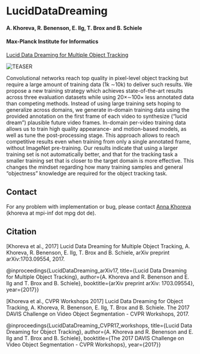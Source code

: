 # LucidDataDreaming

#### A. Khoreva, R. Benenson, E. Ilg, T. Brox and B. Schiele 

#### Max-Planck Institute for Informatics

[Lucid Data Dreaming for Multiple Object Tracking](https://arxiv.org/abs/1703.09554)

![TEASER](http://datasets.d2.mpi-inf.mpg.de/khoreva_LucidTracker/fig_arch.v2.png)


Convolutional networks reach top quality in pixel-level object tracking but require a large amount of training data (1k ∼10k) to deliver such results. We propose a new training strategy which achieves state-of-the-art results across three evaluation datasets while using 20×∼100× less annotated data than competing methods. Instead of using large training sets hoping to generalize across domains, we generate in-domain training data using the provided annotation on the first frame of each video to synthesize (“lucid dream”) plausible future video frames. In-domain per-video training data allows us to train high quality appearance- and motion-based models, as well as tune the post-processing stage. This approach allows to reach competitive results even when training from only a single annotated frame, without ImageNet pre-training. Our results indicate that using a larger training set is not automatically better, and that for the tracking task a smaller training set that is closer to the target domain is more effective. This changes the mindset regarding how many training samples and general “objectness” knowledge are required for the object tracking task.


## Contact

For any problem with implementation or bug, please contact [Anna Khoreva](https://www.mpi-inf.mpg.de/departments/computer-vision-and-multimodal-computing/people/anna-khoreva/) (khoreva at mpi-inf dot mpg dot de).

## Citation

[Khoreva et al., 2017] Lucid Data Dreaming for Multiple Object Tracking, A. Khoreva, R. Benenson, E. Ilg, T. Brox and B. Schiele, arXiv preprint arXiv:1703.09554, 2017.

@inproceedings{LucidDataDreaming_arXiv17,
 title={Lucid Data Dreaming for Multiple Object Tracking},
 author={A. Khoreva and R. Benenson and E. Ilg and T. Brox and B. Schiele},
 booktitle={arXiv preprint arXiv: 1703.09554},
 year={2017}}

[Khoreva et al., CVPR Workshops 2017] Lucid Data Dreaming for Object Tracking, A. Khoreva, R. Benenson, E. Ilg, T. Brox and B. Schiele. The 2017 DAVIS Challenge on Video Object Segmentation - CVPR Workshops, 2017.

@inproceedings{LucidDataDreaming_CVPR17_workshops,
 title={Lucid Data Dreaming for Object Tracking},
 author={A. Khoreva and R. Benenson and E. Ilg and T. Brox and B. Schiele},
 booktitle={The 2017 DAVIS Challenge on Video Object Segmentation - CVPR Workshops},
 year={2017}}
